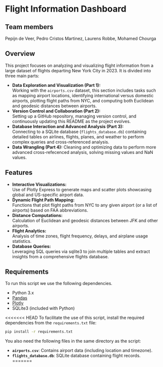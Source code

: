 # Flight Information Dashboard

## Team members

Pepijn de Veer, Pedro Cristos Martinez, Laurens Robbe, Mohamed Chourga

## Overview
This project focuses on analyzing and visualizing flight information from a large dataset of flights departing New York City in 2023. It is divided into three main parts:
- **Data Exploration and Visualization (Part 1):**  
  Working with the `airports.csv` dataset, this section includes tasks such as mapping airport locations, identifying international versus domestic airports, plotting flight paths from NYC, and computing both Euclidean and geodesic distances between airports.
- **Version Control and Collaboration (Part 2):**  
  Setting up a GitHub repository, managing version control, and continuously updating this README as the project evolves.
- **Database Interaction and Advanced Analysis (Part 3):**  
  Connecting to a SQLite database (`flights_database.db`) containing detailed tables on airlines, flights, planes, and weather to perform complex queries and cross-referenced analysis.
- **Data Wrangling (Part 4):**
  Cleaning and optimizing data to perform more advanced cross-refecenced analysis, solving missing values and NaN values.

## Features
- **Interactive Visualizations:**  
  Use of Plotly Express to generate maps and scatter plots showcasing global and US-specific airport data.
- **Dynamic Flight Path Mapping:**  
  Functions that plot flight paths from NYC to any given airport (or a list of airports) based on FAA abbreviations.
- **Distance Computations:**  
  Calculation of Euclidean and geodesic distances between JFK and other airports.
- **Flight Analytics:**  
  Analysis of time zones, flight frequency, delays, and airplane usage statistics.
- **Database Queries:**  
  Leveraging SQL queries via sqlite3 to join multiple tables and extract insights from a comprehensive flights database.

## Requirements
To run this script we use the following dependencies.
- Python 3.x
- [Pandas](https://pandas.pydata.org/)
- [Plotly](https://plotly.com/python/)
- SQLite3 (included with Python)

<<<<<<< HEAD
To facilitate the use of this script, install the required dependencies from the `requirements.txt` file:

```bash
pip install -r requirements.txt
```

You also need the following files in the same directory as the script:

- **`airports.csv`**: Contains airport data (including location and timezone).
- **`flights_database.db`**: SQLite database containing flight records.
=======

